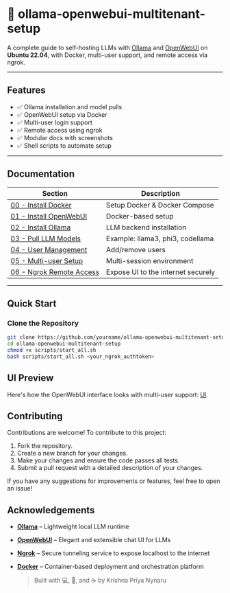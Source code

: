 # 🧠 ollama-openwebui-multitenant-setup

A complete guide to self-hosting LLMs with [Ollama](https://ollama.com) and [OpenWebUI](https://github.com/open-webui/open-webui) on **Ubuntu 22.04**, with Docker, multi-user support, and remote access via ngrok.

---

##  Features
- ✅ Ollama installation and model pulls
- ✅ OpenWebUI setup via Docker
- ✅ Multi-user login support
- ✅ Remote access using ngrok
- ✅ Modular docs with screenshots
- ✅ Shell scripts to automate setup

---

##  Documentation

| Section | Description |
|---------|-------------|
| [00 - Install Docker](docs/00_install_docker.md) | Setup Docker & Docker Compose |
| [01 - Install OpenWebUI](docs/01_install_openwebui.md) | Docker-based setup |
| [02 - Install Ollama](docs/02_install_ollama.md) | LLM backend installation |
| [03 - Pull LLM Models](docs/03_pull_models.md) | Example: llama3, phi3, codellama |
| [04 - User Management](docs/04_user_management.md) | Add/remove users |
| [05 - Multi-user Setup](docs/05_multiuser_setup.md) | Multi-session environment |
| [06 - Ngrok Remote Access](docs/06_ngrok_access.md) | Expose UI to the internet securely |

---

##  Quick Start

###  Clone the Repository

```bash
git clone https://github.com/yourname/ollama-openwebui-multitenant-setup.git
cd ollama-openwebui-multitenant-setup
chmod +x scripts/start_all.sh
bash scripts/start_all.sh <your_ngrok_authtoken>
```

## UI Preview
Here's how the OpenWebUI interface looks with multi-user support:
[UI](https://github.com/krishnapriya-nynaru/ollama-openwebui-multitenant-setup/blob/main/Ollama_openwebui/docs/images/openweb_ui.png?raw=true)

## Contributing 
Contributions are welcome! To contribute to this project:
1. Fork the repository.
2. Create a new branch for your changes.
3. Make your changes and ensure the code passes all tests.
4. Submit a pull request with a detailed description of your changes.

If you have any suggestions for improvements or features, feel free to open an issue!

##  Acknowledgements
- [**Ollama**](https://ollama.com) – Lightweight local LLM runtime
- [**OpenWebUI**](https://github.com/open-webui/open-webui) – Elegant and extensible chat UI for LLMs
- [**Ngrok**](https://ngrok.com) – Secure tunneling service to expose localhost to the internet
- [**Docker**](https://www.docker.com) – Container-based deployment and orchestration platform

  > Built with 💻, 🧠, and ☕ by Krishna Priya Nynaru
